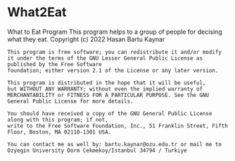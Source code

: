 # What2Eat

 What to Eat Program
    This program helps to a group of people for decising what they eat.
    Copyright (c) 2022 Hasan Bartu Kaynar

    This program is free software; you can redistribute it and/or modify
    it under the terms of the GNU Lesser General Public License as published by the Free Software
    foundation; either version 2.1 of the License or any later version.

    This program is distributed in the hope that it will be useful,
    but WITHOUT ANY WARRANTY; without even the implied warranty of
    MERCHANTABILITY or FITNESS FOR A PARTICULAR PURPOSE. See the GNU
    General Public License for more details.

    You should have received a copy of the GNU General Public License along with this program; if not,
    write to the Free Software Foundation, Inc., 51 Franklin Street, Fifth Floor, Boston, MA 02110-1301 USA.

    You can contact me as well by: bartu.kaynar@ozu.edu.tr or mail me to Ozyegin University Dorm Cekmekoy/Istanbul 34794 / Turkiye
